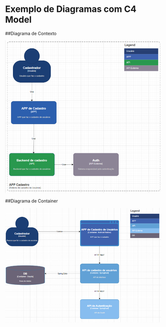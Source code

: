 # Exemplo de Diagramas com C4 Model

##Diagrama de Contexto

![alt text](https://github.com/andersonmatte/DiagramasC4Model/blob/master/Contexto.png)

##Diagrama de Container

![alt text](https://github.com/andersonmatte/DiagramasC4Model/blob/master/Container.png)
